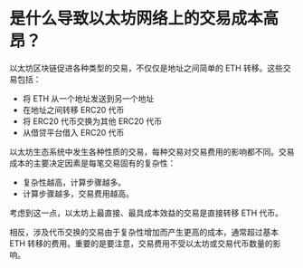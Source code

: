 # 是什么导致以太坊网络上的交易成本高昂？

以太坊区块链促进各种类型的交易，不仅仅是地址之间简单的 ETH 转移。这些交易包括：

- 将 ETH 从一个地址发送到另一个地址
- 在地址之间转移 ERC20 代币
- 将 ERC20 代币交换为其他 ERC20 代币
- 从借贷平台借入 ERC20 代币

以太坊生态系统中发生各种性质的交易，每种交易对交易费用的影响都不同。交易成本的主要决定因素是每笔交易固有的复杂性：

- 复杂性越高，计算步骤越多。
- 计算步骤越多，交易费用越高。

考虑到这一点，以太坊上最直接、最具成本效益的交易是直接转移 ETH 代币。

相反，涉及代币交换的交易由于复杂性增加而产生更高的成本，通常超过基本 ETH 转移的费用。重要的是要注意，交易费用不受以太坊或交易代币数量的影响。